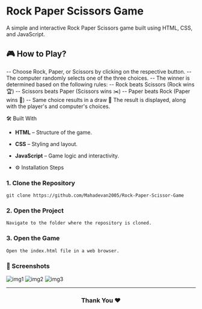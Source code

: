 # Rock Paper Scissors Game
A simple and interactive Rock Paper Scissors game built using HTML, CSS, and JavaScript.

## 🎮 How to Play?
-- Choose Rock, Paper, or Scissors by clicking on the respective button.
--The computer randomly selects one of the three choices.
-- The winner is determined based on the following rules:
      -- Rock beats Scissors (Rock wins 🏆)
      -- Scissors beats Paper (Scissors wins ✂️)
      -- Paper beats Rock (Paper wins 📄)
      -- Same choice results in a draw 🤝
The result is displayed, along with the player's and computer's choices.

🛠️ Built With
- **HTML** – Structure of the game.
- **CSS** – Styling and layout.
- **JavaScript** – Game logic and interactivity.

- ⚙️ Installation Steps
### 1. Clone the Repository
```
git clone https://github.com/Mahadevan2005/Rock-Paper-Scissor-Game
```

### 2. Open the Project
```
Navigate to the folder where the repository is cloned.
```

### 3. Open the Game
```
Open the index.html file in a web browser.
```

### 📸 Screenshots
![img1](https://github.com/user-attachments/assets/5cce60a6-2bd2-4573-9765-e909c023e2b2)
![img2](https://github.com/user-attachments/assets/ffd6da3d-0907-4fbe-9a59-03b3403b7913)
![img3](https://github.com/user-attachments/assets/bd4c5d5e-dab6-4048-8b82-c8b37dc8225f)

<hr>
<h3 align="center">
Thank You ❤️
</h3>

